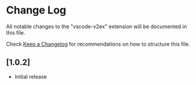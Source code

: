 # Change Log
All notable changes to the "vscode-v2ex" extension will be documented in this file.

Check [Keep a Changelog](http://keepachangelog.com/) for recommendations on how to structure this file.

## [1.0.2]
- Initial release
